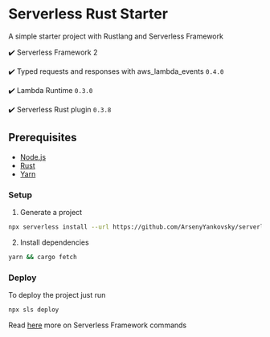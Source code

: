 # Serverless Rust Starter

A simple starter project with Rustlang and Serverless Framework

✔️ Serverless Framework 2

✔️ Typed requests and responses with aws_lambda_events `0.4.0`

✔️ Lambda Runtime `0.3.0`

✔️ Serverless Rust plugin `0.3.8`

## Prerequisites

- [Node.js](https://nodejs.org/en/)
- [Rust](https://www.rust-lang.org/tools/install)
- [Yarn](https://classic.yarnpkg.com/en/)

### Setup

1. Generate a project

```bash
npx serverless install --url https://github.com/ArsenyYankovsky/serverless-rust-starter --name my-new-app
```

2. Install dependencies

```bash
yarn && cargo fetch
```

### Deploy

To deploy the project just run

```bash
npx sls deploy
```

Read [here](https://www.serverless.com/framework/docs/) more on Serverless Framework commands
